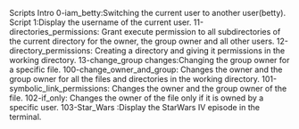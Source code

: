 Scripts Intro
0-iam_betty:Switching the current user to another user(betty).
Script 1:Display the username of the current user.
11-directories_permissions: Grant execute permission to all subdirectories of the current directory for the owner, the group owner and all other users. 
12-directory_permissions: Creating a directory and giving it permissions in the working directory.
13-change_group changes:Changing the group owner for a specific file.
100-change_owner_and_group: Changes the owner and the group owner for all the files and directories in the working directory.
101-symbolic_link_permissions: Changes the owner and the group owner of the file. 
102-if_only: Changes the owner of the file only if it is owned by a specific user.
103-Star_Wars :Display the StarWars IV episode in the terminal.
